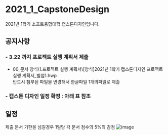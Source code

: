 # 2021_1_CapstoneDesign
2021년 1학기 소프트융합대학 캡스톤디자인입니다.  
 
## 공지사항
### - 3.22 까지 프로젝트 실행 계획서 제출
 - 00_문서 양식\1.프로젝트 실행 계획서\\[양식]2021년 1학기 캡스톤디자인 프로젝트 실행 계획서_별첨1.hwp  
반드시 첨부된 파일을 변경해서 한글파일 1개의파일로 제출  
### - 캡스톤 디자인 일정 확정 : 아래 표 참조
## 일정
제출 문서 기한을 넘길경우 1일당 각 문서 점수의 5%의 감점
![image](https://user-images.githubusercontent.com/60763110/111561466-d66b3280-87d7-11eb-9f86-fc63c854ed9f.png)
